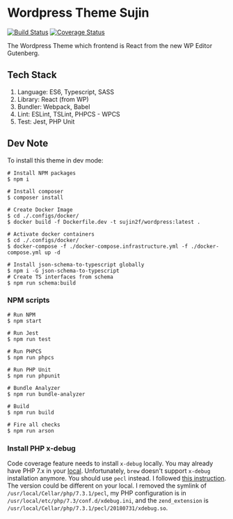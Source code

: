 # Wordpress Theme Sujin

[![Build Status](https://travis-ci.org/sujin2f/Sujin.svg)](https://travis-ci.org/sujin2f/Sujin)
[![Coverage Status](https://coveralls.io/repos/github/sujin2f/Sujin/badge.svg?branch=master)](https://coveralls.io/github/sujin2f/Sujin?branch=master)

The Wordpress Theme which frontend is React from the new WP Editor Gutenberg.

## Tech Stack
1. Language: ES6, Typescript, SASS
2. Library: React (from WP)
3. Bundler: Webpack, Babel
4. Lint: ESLint, TSLint, PHPCS - WPCS
5. Test: Jest, PHP Unit

## Dev Note
To install this theme in dev mode:

```shell
# Install NPM packages
$ npm i

# Install composer
$ composer install

# Create Docker Image
$ cd ./.configs/docker/
$ docker build -f Dockerfile.dev -t sujin2f/wordpress:latest .

# Activate docker containers
$ cd ./.configs/docker/
$ docker-compose -f ./docker-compose.infrastructure.yml -f ./docker-compose.yml up -d

# Install json-schema-to-typescript globally
$ npm i -G json-schema-to-typescript
# Create TS interfaces from schema
$ npm run schema:build
```

### NPM scripts
```shell
# Run NPM
$ npm start

# Run Jest
$ npm run test

# Run PHPCS
$ npm run phpcs

# Run PHP Unit
$ npm run phpunit

# Bundle Analyzer
$ npm run bundle-analyzer

# Build
$ npm run build

# Fire all checks
$ npm run arson
```

### Install PHP x-debug
Code coverage feature needs to install `x-debug` locally. You may already have PHP 7.x in your [local](HOWTO.Run_code_standards_checks.md). Unfortunately, `brew` doesn't support `x-debug` installation anymore. You should use `pecl` instead. I followed [this instruction](https://javorszky.co.uk/2018/05/03/getting-xdebug-working-on-php-7-2-and-homebrew/). The version could be different on your local. I removed the symlink of `/usr/local/Cellar/php/7.3.1/pecl`, my PHP configuration is in `/usr/local/etc/php/7.3/conf.d/xdebug.ini`, and the `zend_extension` is `/usr/local/Cellar/php/7.3.1/pecl/20180731/xdebug.so`.

